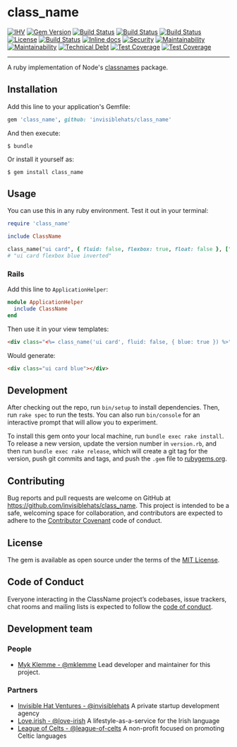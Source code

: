 # class_name 

[![IHV](https://img.shields.io/badge/member%20of-Invisible%20Hat%20Ventures-blue.svg)](https://github.com/invisiblehats)
[![Gem Version](https://badge.fury.io/rb/class_name.svg)](https://badge.fury.io/rb/class_name)
[![Build Status](https://travis-ci.com/invisiblehats/class_name.svg?branch=master)](https://travis-ci.com/invisiblehats/class_name)
[![Build Status](https://img.shields.io/github/forks/invisiblehats/class_name.svg)](https://github.com/invisiblehats/class_name)
[![Build Status](https://img.shields.io/github/stars/invisiblehats/class_name.svg)](https://github.com/invisiblehats/class_name)
[![License](https://img.shields.io/github/license/invisiblehats/class_name.svg)](https://github.com/invisiblehats/class_name)
[![Build Status](https://img.shields.io/travis/invisiblehats/class_name/master.svg)](https://travis-ci.org/invisiblehats/class_name)
[![Inline docs](http://inch-ci.org/github/invisiblehats/class_name.svg)](http://inch-ci.org/github/invisiblehats/class_name)
[![Security](https://hakiri.io/github/invisiblehats/class_name/master.svg)](https://hakiri.io/github/invisiblehats/class_name/master)
[![Maintainability](https://img.shields.io/codeclimate/maintainability/invisiblehats/class_name.svg)](https://codeclimate.com/github/invisiblehats/class_name)
[![Maintainability](https://img.shields.io/codeclimate/maintainability-percentage/invisiblehats/class_name.svg)](https://codeclimate.com/github/invisiblehats/class_name)
[![Technical Debt](https://img.shields.io/codeclimate/tech-debt/invisiblehats/class_name.svg)](https://codeclimate.com/github/invisiblehats/class_name)
[![Test Coverage](https://img.shields.io/codeclimate/coverage/github/invisiblehats/class_name.svg)](https://codeclimate.com/github/invisiblehats/class_name)
[![Test Coverage](http://img.shields.io/coveralls/invisiblehats/class_name/master.svg)](https://coveralls.io/r/invisiblehats/class_name?branch=master)

---

A ruby implementation of Node's [classnames](https://www.npmjs.com/package/classnames) package.

## Installation

Add this line to your application's Gemfile:

```ruby
gem 'class_name', github: 'invisiblehats/class_name'
```

And then execute:

    $ bundle

Or install it yourself as:

    $ gem install class_name

## Usage

You can use this in any ruby environment. Test it out in your terminal:

```ruby
require 'class_name'

include ClassName

class_name("ui card", { fluid: false, flexbox: true, float: false }, ["blue", "inverted"])
# "ui card flexbox blue inverted"
```

### Rails

Add this line to `ApplicationHelper`:
```ruby
module ApplicationHelper
  include ClassName
end
```

Then use it in your view templates:
```html
<div class="<%= class_name('ui card', fluid: false, { blue: true }) %>"></div>
```

Would generate:
```html
<div class="ui card blue"></div>
```

## Development

After checking out the repo, run `bin/setup` to install dependencies. Then, run `rake spec` to run the tests. You can also run `bin/console` for an interactive prompt that will allow you to experiment.

To install this gem onto your local machine, run `bundle exec rake install`. To release a new version, update the version number in `version.rb`, and then run `bundle exec rake release`, which will create a git tag for the version, push git commits and tags, and push the `.gem` file to [rubygems.org](https://rubygems.org).

## Contributing

Bug reports and pull requests are welcome on GitHub at https://github.com/invisiblehats/class_name. This project is intended to be a safe, welcoming space for collaboration, and contributors are expected to adhere to the [Contributor Covenant](http://contributor-covenant.org) code of conduct.

## License

The gem is available as open source under the terms of the [MIT License](https://opensource.org/licenses/MIT).

## Code of Conduct

Everyone interacting in the ClassName project’s codebases, issue trackers, chat rooms and mailing lists is expected to follow the [code of conduct](https://github.com/invisiblehats/class_name/blob/master/CODE_OF_CONDUCT.md).

## Development team
### People
- [Myk Klemme - @mklemme](https://github.com/mklemme) Lead developer and maintainer for this project.
### Partners
- [Invisible Hat Ventures - @invisiblehats](https://github.com/invisiblehats) A private startup development agency
- [Love.irish - @love-irish](https://github.com/love-irish) A lifestyle-as-a-service for the Irish language
- [League of Celts - @league-of-celts](https://github.com/league-of-celts) A non-profit focused on promoting Celtic languages
